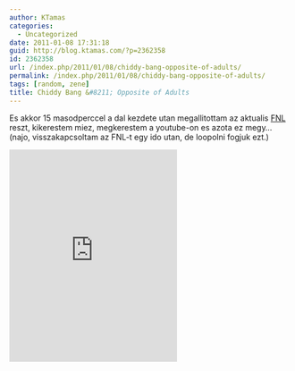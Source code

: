 ```yaml
---
author: KTamas
categories:
  - Uncategorized
date: 2011-01-08 17:31:18
guid: http://blog.ktamas.com/?p=2362358
id: 2362358
url: /index.php/2011/01/08/chiddy-bang-opposite-of-adults/
permalink: /index.php/2011/01/08/chiddy-bang-opposite-of-adults/
tags: [random, zene]
title: Chiddy Bang &#8211; Opposite of Adults
---
```


Es akkor 15 masodperccel a dal kezdete utan megallitottam az aktualis [FNL](http://next-episode.net/friday-night-lights) reszt, kikerestem miez, megkerestem a youtube-on es azota ez megy&#8230; (najo, visszakapcsoltam az FNL-t egy ido utan, de loopolni fogjuk ezt.)

<iframe src="https://open.spotify.com/embed/track/22wKQbMH8n7wZfso2VcLJL" width="300" height="380" frameborder="0" allowtransparency="true" allow="encrypted-media"></iframe>

